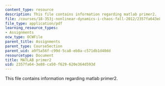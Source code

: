```yaml
---
content_type: resource
description: This file contains information regarding matlab primer2.
file: /courses/18-353j-nonlinear-dynamics-i-chaos-fall-2012/2357fa643e88ca50f629620e364d593d_MIT18_353JF12_matlabPrim_2.pdf
file_type: application/pdf
learning_resource_types:
- Assignments
ocw_type: OCWFile
parent_title: Assignments
parent_type: CourseSection
parent_uid: a9f5a56f-c99d-5ca8-eb0a-c571db1d40dd
resourcetype: Document
title: MATLAB primer2
uid: 2357fa64-3e88-ca50-f629-620e364d593d
---
```

This file contains information regarding matlab primer2.

